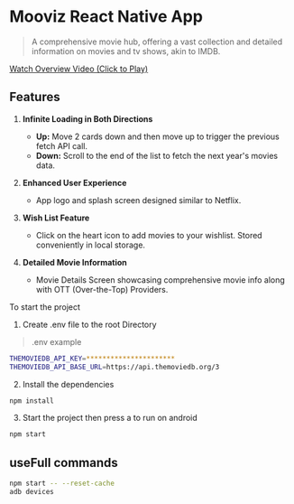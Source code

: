 # Mooviz React Native App
>A comprehensive movie hub, offering a vast collection and detailed information on movies and tv shows, akin to IMDB.

[Watch Overview Video (Click to Play)](https://cdn.jsdelivr.net/gh/dhananjaysr26/my-cdn@main/projects/mooviz/mooviz-overview.mp4)

## Features
1. **Infinite Loading in Both Directions**
   - **Up:** Move 2 cards down and then move up to trigger the previous fetch API call.
   - **Down:** Scroll to the end of the list to fetch the next year's movies data.

2. **Enhanced User Experience**
   - App logo and splash screen designed similar to Netflix.

3. **Wish List Feature**
   - Click on the heart icon to add movies to your wishlist. Stored conveniently in local storage.

4. **Detailed Movie Information**
   - Movie Details Screen showcasing comprehensive movie info along with OTT (Over-the-Top) Providers.


To start the project
1. Create .env file to the root Directory
>.env example

```bash
THEMOVIEDB_API_KEY=**********************
THEMOVIEDB_API_BASE_URL=https://api.themoviedb.org/3
```
2. Install the dependencies
```bash
npm install
```
3. Start the project then press a to run on android
```bash
npm start
```
## useFull commands
```bash
npm start -- --reset-cache
adb devices
```
